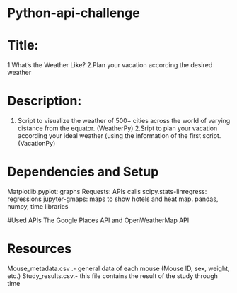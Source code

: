 # Python-api-challenge

# Title:
1.What’s the Weather Like?
2.Plan your vacation according the desired weather 


# Description:
1. Script to visualize the weather of 500+ cities across the world of varying distance from the equator. (WeatherPy)
2.Sript to plan your vacation according your ideal weather (using the information of the first script. (VacationPy)

# Dependencies and Setup
Matplotlib.pyplot: graphs
Requests: APIs calls
scipy.stats-linregress: regressions
jupyter-gmaps: maps to show hotels and heat map. 
pandas, numpy, time libraries  

#Used APIs
The Google Places API and OpenWeatherMap API

# Resources
Mouse_metadata.csv .- general data of each mouse (Mouse ID, sex, weight, etc.)
Study_results.csv.- this file contains the result of the study through time 

